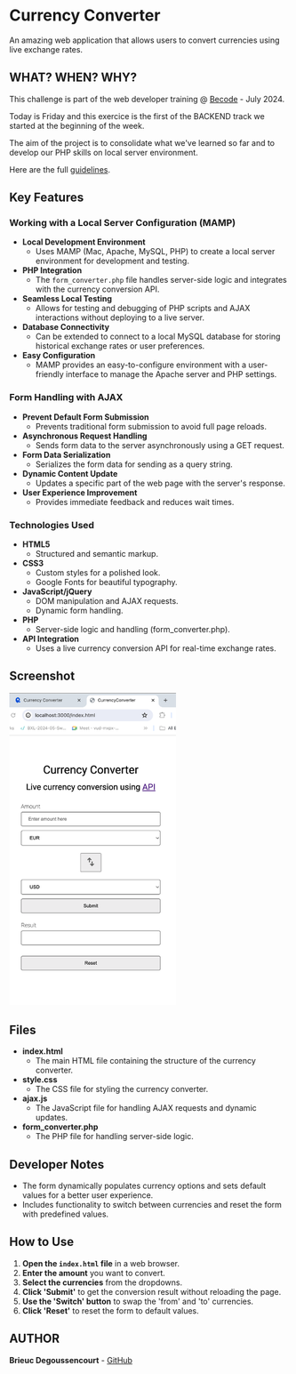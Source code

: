 
 # Currency Converter

An amazing web application that allows users to convert currencies using live exchange rates.

## WHAT? WHEN? WHY?

This challenge is part of the web developer training @ [Becode](https://becode.org/fr/) - July 2024.

Today is Friday and this exercice is the first of the BACKEND track we started at the beginning of the week.

The aim of the project is to consolidate what we've learned so far and to develop our PHP skills on local server environment.

Here are the full [guidelines](/guidelines.md).


## Key Features

### Working with a Local Server Configuration (MAMP)
- **Local Development Environment**
  - Uses MAMP (Mac, Apache, MySQL, PHP) to create a local server environment for development and testing.
- **PHP Integration**
  - The `form_converter.php` file handles server-side logic and integrates with the currency conversion API.
- **Seamless Local Testing**
  - Allows for testing and debugging of PHP scripts and AJAX interactions without deploying to a live server.
- **Database Connectivity**
  - Can be extended to connect to a local MySQL database for storing historical exchange rates or user preferences.
- **Easy Configuration**
  - MAMP provides an easy-to-configure environment with a user-friendly interface to manage the Apache server and PHP settings.

### Form Handling with AJAX
- **Prevent Default Form Submission**
  - Prevents traditional form submission to avoid full page reloads.
- **Asynchronous Request Handling**
  - Sends form data to the server asynchronously using a GET request.
- **Form Data Serialization**
  - Serializes the form data for sending as a query string.
- **Dynamic Content Update**
  - Updates a specific part of the web page with the server's response.
- **User Experience Improvement**
  - Provides immediate feedback and reduces wait times.

### Technologies Used
- **HTML5**
  - Structured and semantic markup.
- **CSS3**
  - Custom styles for a polished look.
  - Google Fonts for beautiful typography.
- **JavaScript/jQuery**
  - DOM manipulation and AJAX requests.
  - Dynamic form handling.
- **PHP**
  - Server-side logic and handling (form_converter.php).
- **API Integration**
  - Uses a live currency conversion API for real-time exchange rates.

## Screenshot

<img src="/assets/Screenshot%202024-07-19%20at%2016.25.06.png" alt="Currency Converter Screenshot" width="300">

## Files

- **index.html**
  - The main HTML file containing the structure of the currency converter.
- **style.css**
  - The CSS file for styling the currency converter.
- **ajax.js**
  - The JavaScript file for handling AJAX requests and dynamic updates.
- **form_converter.php**
  - The PHP file for handling server-side logic.

## Developer Notes

- The form dynamically populates currency options and sets default values for a better user experience.
- Includes functionality to switch between currencies and reset the form with predefined values.

## How to Use

1. **Open the `index.html` file** in a web browser.
2. **Enter the amount** you want to convert.
3. **Select the currencies** from the dropdowns.
4. **Click 'Submit'** to get the conversion result without reloading the page.
5. **Use the 'Switch' button** to swap the 'from' and 'to' currencies.
6. **Click 'Reset'** to reset the form to default values.

## AUTHOR

**Brieuc Degoussencourt** - [GitHub](https://github.com/brieucdegoussencourt)